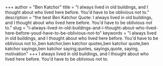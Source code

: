 +++
author = "Ben Katchor"
title = "I always lived in old buildings, and I thought about who lived here before. You'd have to be oblivious not to."
description = "the best Ben Katchor Quote: I always lived in old buildings, and I thought about who lived here before. You'd have to be oblivious not to."
slug = "i-always-lived-in-old-buildings-and-i-thought-about-who-lived-here-before-youd-have-to-be-oblivious-not-to"
keywords = "I always lived in old buildings, and I thought about who lived here before. You'd have to be oblivious not to.,ben katchor,ben katchor quotes,ben katchor quote,ben katchor sayings,ben katchor saying,quotes, sayings,quote, saying, motivation"
+++
I always lived in old buildings, and I thought about who lived here before. You'd have to be oblivious not to.
